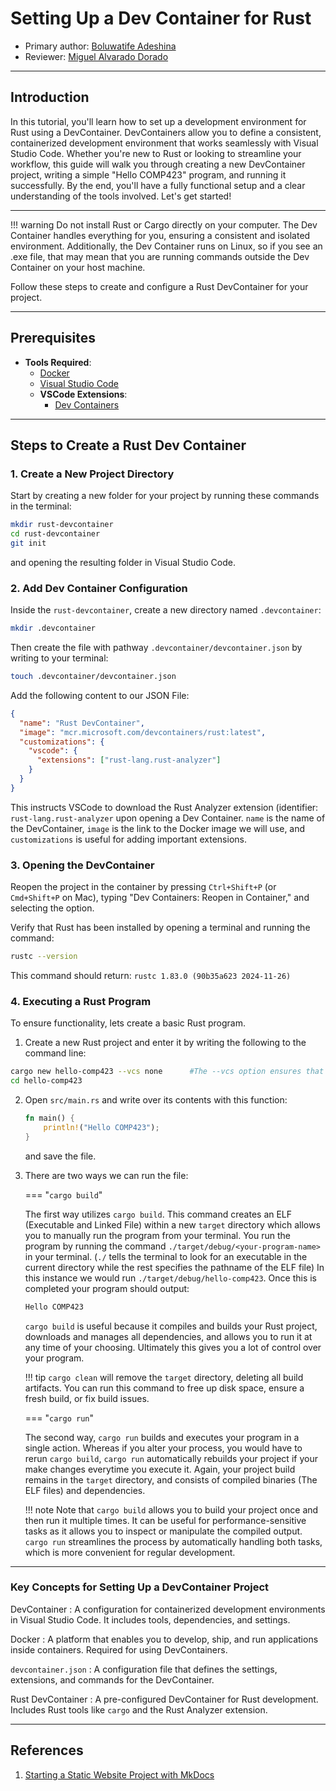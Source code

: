 # Setting Up a Dev Container for Rust

* Primary author: [Boluwatife Adeshina](https://github.com/boluwatifeda)
* Reviewer: [Miguel Alvarado Dorado](https://github.com/miguelaa123)
---
## Introduction
In this tutorial, you'll learn how to set up a development environment for Rust using a DevContainer. DevContainers allow you to define a consistent, containerized development environment that works seamlessly with Visual Studio Code. Whether you're new to Rust or looking to streamline your workflow, this guide will walk you through creating a new DevContainer project, writing a simple "Hello COMP423" program, and running it successfully. By the end, you'll have a fully functional setup and a clear understanding of the tools involved. Let's get started!

---

!!! warning
    Do not install Rust or Cargo directly on your computer. The Dev Container handles everything for you, ensuring a consistent and isolated environment. Additionally, the Dev Container runs on Linux, so if you see an .exe file, that may mean that you are running commands outside the Dev Container on your host machine.


Follow these steps to create and configure a Rust DevContainer for your project.

---

## Prerequisites
- **Tools Required**:
    - [Docker](https://www.docker.com/)
    - [Visual Studio Code](https://code.visualstudio.com/)
    - **VSCode Extensions**:
        - [Dev Containers](https://marketplace.visualstudio.com/items?itemName=ms-vscode-remote.remote-containers)

---

## Steps to Create a Rust Dev Container

### 1. Create a New Project Directory
Start by creating a new folder for your project by running these commands in the terminal:
```bash
mkdir rust-devcontainer
cd rust-devcontainer
git init
```
and opening the resulting folder in Visual Studio Code.

### 2. Add Dev Container Configuration
Inside the ```rust-devcontainer```, create a new directory named ```.devcontainer```:
```bash 
mkdir .devcontainer
```
Then create the file with pathway ```.devcontainer/devcontainer.json``` by writing to your terminal:
```bash
touch .devcontainer/devcontainer.json
```
Add the following content to our JSON File:
```json
{
  "name": "Rust DevContainer",        
  "image": "mcr.microsoft.com/devcontainers/rust:latest", 
  "customizations": {
    "vscode": {
      "extensions": ["rust-lang.rust-analyzer"]
    }
  } 
}
```
This instructs VSCode to download the Rust Analyzer extension (identifier: ```rust-lang.rust-analyzer``` upon opening a Dev Container.
```name``` is the name of the DevContainer, ```image``` is the link to the Docker image we will use, and ```customizations``` is useful for adding important extensions.

### 3. Opening the DevContainer
Reopen the project in the container by pressing ```Ctrl+Shift+P``` (or ```Cmd+Shift+P``` on Mac), typing "Dev Containers: Reopen in Container," and selecting the option.

Verify that Rust has been installed by opening a terminal and running the command: 
```bash
rustc --version
```
This command should return: ```rustc 1.83.0 (90b35a623 2024-11-26)```

### 4. Executing a Rust Program
To ensure functionality, lets create a basic Rust program.

1. Create a new Rust project and enter it by writing the following to the command line:
```bash
cargo new hello-comp423 --vcs none      #The --vcs option ensures that we create a new project without automatically creating a new git repository
cd hello-comp423
```

2. Open ```src/main.rs``` and write over its contents with this function:
    ```rust
    fn main() {
        println!("Hello COMP423");
    }
    ```
    and save the file.

3. There are two ways we can run the file:

    === "```cargo build```"

    The first way utilizes ```cargo build```. This command creates an ELF (Executable and Linked File) within a new ```target``` directory which allows you to manually run the program from your terminal. You run the program by running the command ```./target/debug/<your-program-name>``` in your terminal. (```./``` tells the terminal to look for an executable in the current directory while the rest specifies the pathname of the ELF file) In this instance we would run ```./target/debug/hello-comp423```. Once this is completed your program should output:
    ```bash
    Hello COMP423
    ```
    ```cargo build``` is useful because it compiles and builds your Rust project, downloads and manages all dependencies, and allows you to run it at any time of your choosing. Ultimately this gives you a lot of control over your program.

    !!! tip
        ```cargo clean``` will remove the ```target``` directory, deleting all build artifacts. You can run this command to free up disk space, ensure a fresh build, or fix build issues.

    === "```cargo run```"

    The second way, ```cargo run``` builds and executes your program in a single action. Whereas if you alter your process, you would have to rerun ```cargo build```, ```cargo run``` automatically rebuilds your project if your make changes everytime you execute it. Again, your project build remains in the ```target``` directory, and consists of compiled binaries (The ELF files) and dependencies.

    !!! note
        Note that ```cargo build``` allows you to build your project once and then run it multiple times. It can be useful for performance-sensitive tasks as it allows you to inspect or manipulate the compiled output. ```cargo run``` streamlines the process by automatically handling both tasks, which is more convenient for regular development.

---
### Key Concepts for Setting Up a DevContainer Project

DevContainer
: A configuration for containerized development environments in Visual Studio Code. It includes tools, dependencies, and settings.

Docker
: A platform that enables you to develop, ship, and run applications inside containers. Required for using DevContainers.

`devcontainer.json`
: A configuration file that defines the settings, extensions, and commands for the DevContainer.

Rust DevContainer
: A pre-configured DevContainer for Rust development. Includes Rust tools like `cargo` and the Rust Analyzer extension.

---
## References
1. [Starting a Static Website Project with MkDocs](https://comp423-25s.github.io/resources/MkDocs/tutorial/#step-2-add-requirementstxt-python-dependency-configuration)